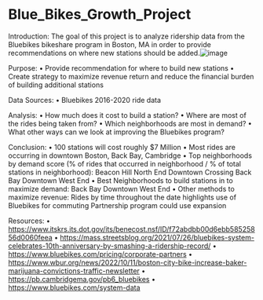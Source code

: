 # Blue_Bikes_Growth_Project
Introduction:
The goal of this project is to analyze ridership data from the Bluebikes bikeshare program in Boston, MA in order to provide recommendations on where new stations should be added.![image](https://user-images.githubusercontent.com/122995201/222989120-4ea67008-947b-4797-9e43-130c68b8a0a8.png)


Purpose:
•	Provide recommendation for where to build new stations
•	Create strategy to maximize revenue return and reduce the financial burden of building additional stations

Data Sources:
•	Bluebikes 2016-2020 ride data


Analysis:
•	How much does it cost to build a station?
•	Where are most of the rides being taken from?
•	Which neighborhoods are most in demand?
•	What other ways can we look at improving the Bluebikes program?

Conclusion:
•	100 stations will cost roughly $7 Million
•	Most rides are occurring in downtown Boston, Back Bay, Cambridge
•	Top neighborhoods by demand score (% of rides that occurred in neighborhood / % of total stations in neighborhood):
    Beacon Hill
    North End
    Downtown Crossing
    Back Bay
    Downtown
    West End
•	Best Neighborhoods to build stations in to maximize demand:
    Back Bay
    Downtown
    West End
•	Other methods to maximize revenue:
    Rides by time throughout the date highlights use of Bluebikes for commuting
    Partnership program could use expansion

Resources:
•	https://www.itskrs.its.dot.gov/its/benecost.nsf/ID/f72abdbb00d6ebb58525856d0060feea
•	https://mass.streetsblog.org/2021/07/26/bluebikes-system-celebrates-10th-anniversary-by-smashing-a-ridership-record/
•	https://www.bluebikes.com/pricing/corporate-partners
•	https://www.wbur.org/news/2022/10/11/boston-city-bike-increase-baker-marijuana-convictions-traffic-newsletter
•	https://pb.cambridgema.gov/pb6_bluebikes
•	https://www.bluebikes.com/system-data

